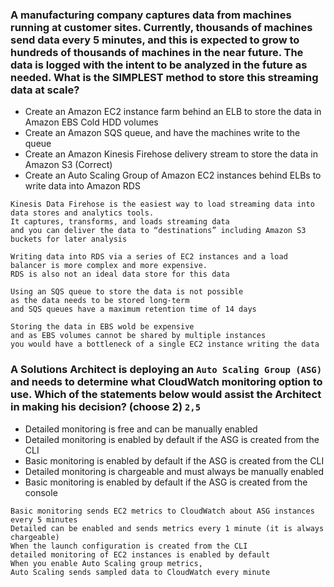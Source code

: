 ### A manufacturing company captures data from machines running at customer sites. Currently, thousands of machines send data every 5 minutes, and this is expected to grow to hundreds of thousands of machines in the near future. The data is logged with the intent to be analyzed in the future as needed. What is the SIMPLEST method to store this streaming data at scale?
- Create an Amazon EC2 instance farm behind an ELB to store the data in Amazon EBS Cold HDD volumes
- Create an Amazon SQS queue, and have the machines write to the queue
- Create an Amazon Kinesis Firehose delivery stream to store the data in Amazon S3 (Correct)
- Create an Auto Scaling Group of Amazon EC2 instances behind ELBs to write data into Amazon RDS
```
Kinesis Data Firehose is the easiest way to load streaming data into data stores and analytics tools. 
It captures, transforms, and loads streaming data 
and you can deliver the data to “destinations” including Amazon S3 buckets for later analysis

Writing data into RDS via a series of EC2 instances and a load balancer is more complex and more expensive. 
RDS is also not an ideal data store for this data

Using an SQS queue to store the data is not possible 
as the data needs to be stored long-term 
and SQS queues have a maximum retention time of 14 days

Storing the data in EBS wold be expensive 
and as EBS volumes cannot be shared by multiple instances 
you would have a bottleneck of a single EC2 instance writing the data
```
### A Solutions Architect is deploying an ```Auto Scaling Group (ASG)``` and needs to determine what CloudWatch monitoring option to use. Which of the statements below would assist the Architect in making his decision? (choose 2) ```2,5```  
- Detailed monitoring is free and can be manually enabled   
- Detailed monitoring is enabled by default if the ASG is created from the CLI   
- Basic monitoring is enabled by default if the ASG is created from the CLI   
- Detailed monitoring is chargeable and must always be manually enabled   
- Basic monitoring is enabled by default if the ASG is created from the console   
```
Basic monitoring sends EC2 metrics to CloudWatch about ASG instances every 5 minutes
Detailed can be enabled and sends metrics every 1 minute (it is always chargeable)
When the launch configuration is created from the CLI 
detailed monitoring of EC2 instances is enabled by default
When you enable Auto Scaling group metrics, 
Auto Scaling sends sampled data to CloudWatch every minute
```
